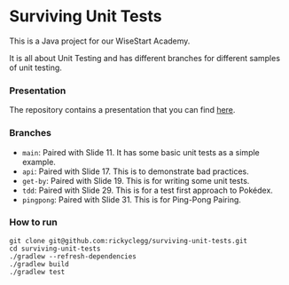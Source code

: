 # Surviving Unit Tests

This is a Java project for our WiseStart Academy.

It is all about Unit Testing and has different branches for different samples of unit testing.

### Presentation

The repository contains a presentation that you can find [here](https://docs.google.com/presentation/d/17Zqp4cAZWybeCDhVk2WMQyAiNDqCXl2X_JfWMjikrRQ).

### Branches

- `main`: Paired with Slide 11. It has some basic unit tests as a simple example.
- `api`: Paired with Slide 17. This is to demonstrate bad practices.
- `get-by`: Paired with Slide 19. This is for writing some unit tests.
- `tdd`: Paired with Slide 29. This is for a test first approach to Pokédex.
- `pingpong`: Paired with Slide 31. This is for Ping-Pong Pairing.

### How to run

```shell
git clone git@github.com:rickyclegg/surviving-unit-tests.git
cd surviving-unit-tests
./gradlew --refresh-dependencies
./gradlew build
./gradlew test
```
